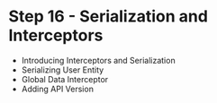 # Step 16 - Serialization and Interceptors

- Introducing Interceptors and Serialization
- Serializing User Entity
- Global Data Interceptor
- Adding API Version